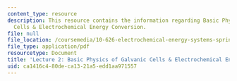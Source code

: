 ```yaml
---
content_type: resource
description: This resource contains the information regarding Basic Physics of Galvanic
  Cells & Electrochemical Energy Conversion.
file: null
file_location: /coursemedia/10-626-electrochemical-energy-systems-spring-2014/ca1416c480deca1321a5edd1aa971557_MIT10_626S14_Lec2.pdf
file_type: application/pdf
resourcetype: Document
title: 'Lecture 2: Basic Physics of Galvanic Cells & Electrochemical Energy Conversion'
uid: ca1416c4-80de-ca13-21a5-edd1aa971557
---
```

